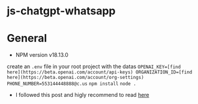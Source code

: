 # js-chatgpt-whatsapp

# General

- NPM version v18.13.0

create an `.env` file in your root project with the datas
`
OPENAI_KEY=[find here](https://beta.openai.com/account/api-keys)
ORGANIZATION_ID=[find here](https://beta.openai.com/account/org-settings)
PHONE_NUMBER=553144448888@c.us
`
`npm install`
`node .`

- I followed this post and higly recommend to read [here](https://www.tabnews.com.br/victorharry/guia-completo-de-como-integrar-o-chat-gpt-com-whatsapp)
